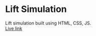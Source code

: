 # Lift Simulation
Lift simulation built using HTML, CSS, JS.
<br>
[Live link](https://lifts.netlify.app/)
